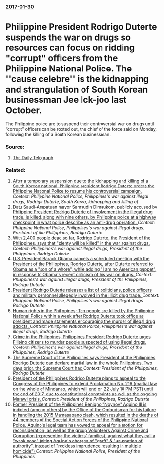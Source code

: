 ### [2017-01-30](/news/2017/01/30/index.md)

# Philippine President Rodrigo Duterte suspends the war on drugs so  resources can focus on ridding "corrupt" officers from the Philippine National Police. The ''cause celebre'' is the kidnapping and strangulation of South Korean businessman  Jee Ick-joo last October. 

The Philippine police are to suspend their controversial war on drugs until &ldquo;corrupt&rdquo; officers can be rooted out, the chief of the force said on Monday, following the killing of a South Korean businessman.


### Source:

1. [The Daily Telegraph](http://www.telegraph.co.uk/news/2017/01/30/duterte-has-suspended-war-drugs-can-hunt-corrupt-police-officers/)

### Related:

1. [After a temporary suspension due to the kidnapping and killing of a South Korean national, Philippine president Rodrigo Duterte orders the Philippine National Police to resume his controversial campaign. ](/news/2017/03/1/after-a-temporary-suspension-due-to-the-kidnapping-and-killing-of-a-south-korean-national-philippine-president-rodrigo-duterte-orders-the-p.md) _Context: Philippine National Police, Philippines's war against illegal drugs, Rodrigo Duterte, South Korea, kidnapping and killing of_
2. [Datu Saudi-Ampatuan mayor Samsudin Dimaukom, publicly accused by Philippine President Rodrigo Duterte of involvement in the illegal drug trade, is killed, along with nine others, by Philippine police at a  highway checkpoint in what police describe as an anti-drug operation. ](/news/2016/10/28/datu-saudi-ampatuan-mayor-samsudin-dimaukom-publicly-accused-by-philippine-president-rodrigo-duterte-of-involvement-in-the-illegal-drug-tra.md) _Context: Philippine National Police, Philippines's war against illegal drugs, President of the Philippines, Rodrigo Duterte_
3. [With 2,400 people dead so far, Rodrigo Duterte, the President of the Philippines, says that "plenty will be killed" in the war against drugs. ](/news/2016/09/5/with-2-400-people-dead-so-far-rodrigo-duterte-the-president-of-the-philippines-says-that-plenty-will-be-killed-in-the-war-against-drugs.md) _Context: Philippines's war against illegal drugs, President of the Philippines, Rodrigo Duterte_
4. [U.S. President Barack Obama cancels a scheduled meeting with the President of the Philippines,  Rodrigo Duterte, after Duterte referred to Obama as a "son of a whore", while adding "I am no American puppet", in response to Obama's recent criticism of his war on drugs. ](/news/2016/09/5/u-s-president-barack-obama-cancels-a-scheduled-meeting-with-the-president-of-the-philippines-rodrigo-duterte-after-duterte-referred-to-o.md) _Context: Philippines's war against illegal drugs, President of the Philippines, Rodrigo Duterte_
5. [President Rodrigo Duterte releases a list of politicians, police officers and military personnel allegedly involved in the illicit drug trade. ](/news/2016/08/7/president-rodrigo-duterte-releases-a-list-of-politicians-police-officers-and-military-personnel-allegedly-involved-in-the-illicit-drug-trad.md) _Context: Philippine National Police, Philippines's war against illegal drugs, Rodrigo Duterte_
6. [Human rights in the Philippines; Ten people are killed by the Philippine National Police within a week after Rodrigo Duterte took office as president and made statements encouraging the murder of illegal drug addicts. ](/news/2016/07/3/human-rights-in-the-philippines-ten-people-are-killed-by-the-philippine-national-police-within-a-week-after-rodrigo-duterte-took-office-as.md) _Context: Philippine National Police, Philippines's war against illegal drugs, Rodrigo Duterte_
7. [Crime in the Philippines; Philippines President Rodrigo Duterte urges Filipino citizens to murder people suspected of using illegal drugs. ](/news/2016/07/1/crime-in-the-philippines-philippines-president-rodrigo-duterte-urges-filipino-citizens-to-murder-people-suspected-of-using-illegal-drugs.md) _Context: Philippines's war against illegal drugs, President of the Philippines, Rodrigo Duterte_
8. [The Supreme Court of the Philippines says President of the Philippines Rodrigo Duterte can declare martial law in the whole Philippines. Two days prior, the Supreme Court had ](/news/2017/07/6/the-supreme-court-of-the-philippines-says-president-of-the-philippines-rodrigo-duterte-can-declare-martial-law-in-the-whole-philippines-two.md) _Context: President of the Philippines, Rodrigo Duterte_
9. [President of the Philippines Rodrigo Duterte plans to appeal to the Congress of the Philippines to extend Proclamation No. 216 (martial law on the whole of Mindanao, which will end on 22 July 10 PM PST) until the end of 2017, due to constitutional constraints as well as the ongoing Marawi crisis. ](/news/2017/07/18/president-of-the-philippines-rodrigo-duterte-plans-to-appeal-to-the-congress-of-the-philippines-to-extend-proclamation-no-216-martial-law.md) _Context: President of the Philippines, Rodrigo Duterte_
10. [Former President of the Philippines Benigno "Noynoy" Aquino III is indicted (among others) by the Office of the Ombudsman for his failure in handling the 2015 Mamasapano clash, which resulted in the deaths of 44 members of the Special Action Forces of the Philippine National Police. Aquino's legal team has vowed to appeal for a motion for reconsideration; as well as the group Volunteers Against Crime and Corruption (representing the victims' families), against what they call a "weak case" (citing Aquino's charges of "graft" & "usurpation of authority", instead of "reckless imprudence resulting in multiple homicide") ](/news/2017/07/14/former-president-of-the-philippines-benigno-noynoy-aquino-iii-is-indicted-among-others-by-the-office-of-the-ombudsman-for-his-failure-in.md) _Context: Philippine National Police, President of the Philippines_
